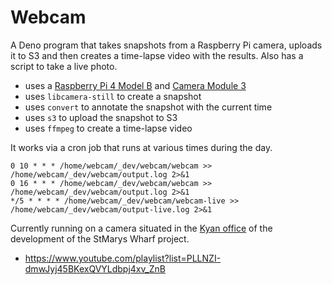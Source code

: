# Webcam

A Deno program that takes snapshots from a Raspberry Pi camera, uploads it to S3
and then creates a time-lapse video with the results. Also has a script to take
a live photo.

- uses a
  [Raspberry Pi 4 Model B](https://www.raspberrypi.com/products/raspberry-pi-4-model-b/)
  and [Camera Module 3](https://www.raspberrypi.com/products/camera-module-3/)
- uses `libcamera-still` to create a snapshot
- uses `convert` to annotate the snapshot with the current time
- uses `s3` to upload the snapshot to S3
- uses `ffmpeg` to create a time-lapse video

It works via a cron job that runs at various times during the day.

```
0 10 * * * /home/webcam/_dev/webcam/webcam >> /home/webcam/_dev/webcam/output.log 2>&1
0 16 * * * /home/webcam/_dev/webcam/webcam >> /home/webcam/_dev/webcam/output.log 2>&1
*/5 * * * * /home/webcam/_dev/webcam/webcam-live >> /home/webcam/_dev/webcam/output-live.log 2>&1
```

Currently running on a camera situated in the [Kyan office](https://kyan.com/)
of the development of the StMarys Wharf project.

- https://www.youtube.com/playlist?list=PLLNZI-dmwJyj45BKexQVYLdbpj4xv_ZnB
